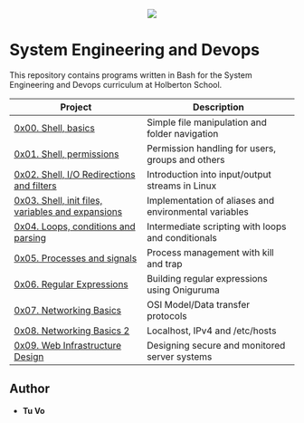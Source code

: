 <p align="center">
  <img src="http://www.holbertonschool.com/holberton-logo.png">
</p>

# System Engineering and Devops
This repository contains programs written in Bash for the System Engineering and Devops curriculum at Holberton School.

| Project                                      | Description |
| -------------------------------------------- | ----------- |
| [0x00. Shell, basics](./0x00-shell_basics) | Simple file manipulation and folder navigation |
| [0x01. Shell, permissions](./0x01-shell_permissions) | Permission handling for users, groups and others |
| [0x02. Shell, I/O Redirections and filters](./0x02-shell_redirections) | Introduction into input/output streams in Linux |
| [0x03. Shell, init files, variables and expansions](./0x03-shell_variables_expansions) | Implementation of aliases and environmental variables |
| [0x04. Loops, conditions and parsing](./0x04-loops_conditions_and_parsing) | Intermediate scripting with loops and conditionals |
| [0x05. Processes and signals](./0x05-processes_and_signals) | Process management with kill and trap |
| [0x06. Regular Expressions](./0x06-) | Building regular expressions using Oniguruma |
| [0x07. Networking Basics](./0x07-networking_basics)| OSI Model/Data transfer protocols |
| [0x08. Networking Basics 2](./0x08-networking_basics_2)| Localhost, IPv4 and /etc/hosts | 
| [0x09. Web Infrastructure Design](./0x09-web_infrastructure_design)| Designing secure and monitored server systems | 

## Author
* __Tu Vo__
